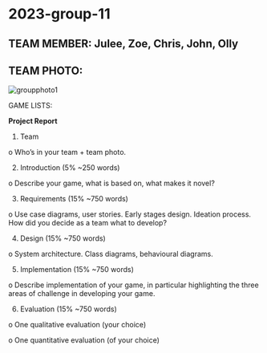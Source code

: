 # 2023-group-11

## TEAM MEMBER: Julee, Zoe, Chris, John, Olly

## TEAM PHOTO:
![groupphoto1](https://user-images.githubusercontent.com/115288676/215458306-d7feb007-dadf-4c71-a14a-e1210fc822bc.jpg)

GAME LISTS:



**Project Report**

1. Team

o Who’s in your team + team photo.

2. Introduction (5% ~250 words)

o Describe your game, what is based on, what makes it novel?

3. Requirements (15% ~750 words)

o Use case diagrams, user stories. Early stages design. Ideation process. How did you decide as a team what to develop?

4. Design (15% ~750 words)

o System architecture. Class diagrams, behavioural diagrams.

5. Implementation (15% ~750 words)

o Describe implementation of your game, in particular highlighting the three areas of challenge in developing your game.

6. Evaluation (15% ~750 words)

o One qualitative evaluation (your choice)

o One quantitative evaluation (of your choice)
